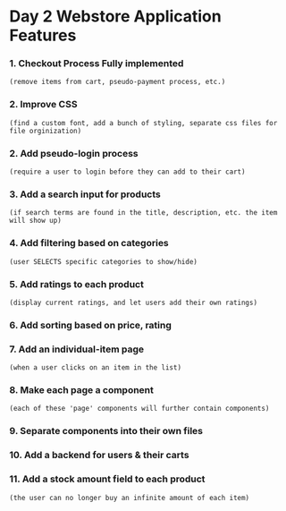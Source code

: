 Day 2 Webstore Application Features
==========================
### 1. Checkout Process Fully implemented 
    (remove items from cart, pseudo-payment process, etc.)
### 2. Improve CSS
    (find a custom font, add a bunch of styling, separate css files for file orginization)
### 2. Add pseudo-login process
    (require a user to login before they can add to their cart)
### 3. Add a search input for products
    (if search terms are found in the title, description, etc. the item will show up)
### 4. Add filtering based on categories 
    (user SELECTS specific categories to show/hide)
### 5. Add ratings to each product
    (display current ratings, and let users add their own ratings)
### 6. Add sorting based on price, rating 
### 7. Add an individual-item page
    (when a user clicks on an item in the list)
### 8. Make each page a component
    (each of these 'page' components will further contain components)
### 9. Separate components into their own files
### 10. Add a backend for users & their carts
### 11. Add a stock amount field to each product
    (the user can no longer buy an infinite amount of each item)